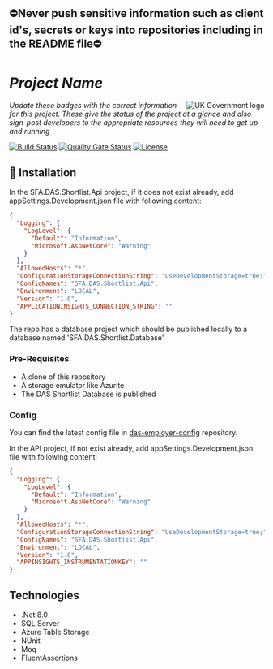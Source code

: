 ## ⛔Never push sensitive information such as client id's, secrets or keys into repositories including in the README file⛔

# _Project Name_

<img src="https://avatars.githubusercontent.com/u/9841374?s=200&v=4" align="right" alt="UK Government logo">

_Update these badges with the correct information for this project. These give the status of the project at a glance and also sign-post developers to the appropriate resources they will need to get up and running_

[![Build Status](https://sfa-gov-uk.visualstudio.com/Digital%20Apprenticeship%20Service/_apis/build/status%2Fdas-shortlist-api?repoName=SkillsFundingAgency%2Fdas-shortlist-api&branchName=main)](https://sfa-gov-uk.visualstudio.com/Digital%20Apprenticeship%20Service/_build/latest?definitionId=2956&repoName=SkillsFundingAgency%2Fdas-shortlist-api&branchName=main)
[![Quality Gate Status](https://sonarcloud.io/api/project_badges/measure?project=SkillsFundingAgency_das-shortlist-api&metric=alert_status)](https://sonarcloud.io/summary/new_code?id=SkillsFundingAgency_das-shortlist-api)
[![License](https://img.shields.io/badge/license-MIT-lightgrey.svg?longCache=true&style=flat-square)](https://en.wikipedia.org/wiki/MIT_License)

## 🚀 Installation

In the SFA.DAS.Shortlist.Api project, if it does not exist already, add appSettings.Development.json file with following content:
```json
{
  "Logging": {
    "LogLevel": {
      "Default": "Information",
      "Microsoft.AspNetCore": "Warning"
    }
  },
  "AllowedHosts": "*",
  "ConfigurationStorageConnectionString": "UseDevelopmentStorage=true;",
  "ConfigNames": "SFA.DAS.Shortlist.Api",
  "Environment": "LOCAL",
  "Version": "1.0",
  "APPLICATIONINSIGHTS_CONNECTION_STRING": ""
}
```

The repo has a database project which should be published locally to a database named 'SFA.DAS.Shortlist.Database'

### Pre-Requisites
* A clone of this repository
* A storage emulator like Azurite
* The DAS Shortlist Database is published
  
### Config

You can find the latest config file in [das-employer-config](https://github.com/SkillsFundingAgency/das-employer-config/blob/master/das-shortlist-api/SFA.DAS.Shortlist.Api.json) repository.

In the API project, if not exist already, add appSettings.Development.json file with following content:
```json
{
  "Logging": {
    "LogLevel": {
      "Default": "Information",
      "Microsoft.AspNetCore": "Warning"
    }
  },
  "AllowedHosts": "*",
  "ConfigurationStorageConnectionString": "UseDevelopmentStorage=true;",
  "ConfigNames": "SFA.DAS.Shortlist.Api",
  "Environment": "LOCAL",
  "Version": "1.0",
  "APPINSIGHTS_INSTRUMENTATIONKEY": ""
} 
```

## Technologies
* .Net 8.0
* SQL Server
* Azure Table Storage
* NUnit
* Moq
* FluentAssertions
